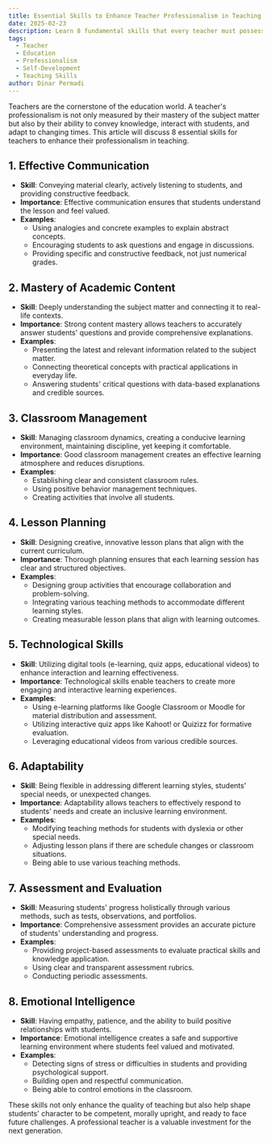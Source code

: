 ```yaml
---
title: Essential Skills to Enhance Teacher Professionalism in Teaching
date: 2025-02-23
description: Learn 8 fundamental skills that every teacher must possess to enhance professionalism in teaching and create an effective learning experience.
tags:
  - Teacher
  - Education
  - Professionalism
  - Self-Development
  - Teaching Skills
author: Dinar Permadi
---
```


Teachers are the cornerstone of the education world. A teacher's professionalism is not only measured by their mastery of the subject matter but also by their ability to convey knowledge, interact with students, and adapt to changing times. This article will discuss 8 essential skills for teachers to enhance their professionalism in teaching.

## **1. Effective Communication**

- **Skill**: Conveying material clearly, actively listening to students, and providing constructive feedback.
- **Importance**: Effective communication ensures that students understand the lesson and feel valued.
- **Examples**:
  - Using analogies and concrete examples to explain abstract concepts.
  - Encouraging students to ask questions and engage in discussions.
  - Providing specific and constructive feedback, not just numerical grades.

## **2. Mastery of Academic Content**

- **Skill**: Deeply understanding the subject matter and connecting it to real-life contexts.
- **Importance**: Strong content mastery allows teachers to accurately answer students' questions and provide comprehensive explanations.
- **Examples**:
  - Presenting the latest and relevant information related to the subject matter.
  - Connecting theoretical concepts with practical applications in everyday life.
  - Answering students' critical questions with data-based explanations and credible sources.

## **3. Classroom Management**

- **Skill**: Managing classroom dynamics, creating a conducive learning environment, maintaining discipline, yet keeping it comfortable.
- **Importance**: Good classroom management creates an effective learning atmosphere and reduces disruptions.
- **Examples**:
  - Establishing clear and consistent classroom rules.
  - Using positive behavior management techniques.
  - Creating activities that involve all students.

## **4. Lesson Planning**

- **Skill**: Designing creative, innovative lesson plans that align with the current curriculum.
- **Importance**: Thorough planning ensures that each learning session has clear and structured objectives.
- **Examples**:
  - Designing group activities that encourage collaboration and problem-solving.
  - Integrating various teaching methods to accommodate different learning styles.
  - Creating measurable lesson plans that align with learning outcomes.

## **5. Technological Skills**

- **Skill**: Utilizing digital tools (e-learning, quiz apps, educational videos) to enhance interaction and learning effectiveness.
- **Importance**: Technological skills enable teachers to create more engaging and interactive learning experiences.
- **Examples**:
  - Using e-learning platforms like Google Classroom or Moodle for material distribution and assessment.
  - Utilizing interactive quiz apps like Kahoot! or Quizizz for formative evaluation.
  - Leveraging educational videos from various credible sources.

## **6. Adaptability**

- **Skill**: Being flexible in addressing different learning styles, students' special needs, or unexpected changes.
- **Importance**: Adaptability allows teachers to effectively respond to students' needs and create an inclusive learning environment.
- **Examples**:
  - Modifying teaching methods for students with dyslexia or other special needs.
  - Adjusting lesson plans if there are schedule changes or classroom situations.
  - Being able to use various teaching methods.

## **7. Assessment and Evaluation**

- **Skill**: Measuring students' progress holistically through various methods, such as tests, observations, and portfolios.
- **Importance**: Comprehensive assessment provides an accurate picture of students' understanding and progress.
- **Examples**:
  - Providing project-based assessments to evaluate practical skills and knowledge application.
  - Using clear and transparent assessment rubrics.
  - Conducting periodic assessments.

## **8. Emotional Intelligence**

- **Skill**: Having empathy, patience, and the ability to build positive relationships with students.
- **Importance**: Emotional intelligence creates a safe and supportive learning environment where students feel valued and motivated.
- **Examples**:
  - Detecting signs of stress or difficulties in students and providing psychological support.
  - Building open and respectful communication.
  - Being able to control emotions in the classroom.

These skills not only enhance the quality of teaching but also help shape students' character to be competent, morally upright, and ready to face future challenges. A professional teacher is a valuable investment for the next generation.

